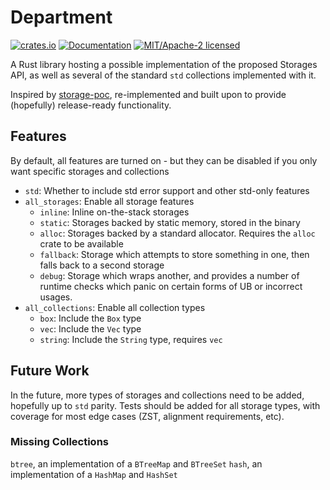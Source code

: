 
# Department

[![crates.io](https://img.shields.io/crates/v/department.svg)](https://crates.io/crates/department)
[![Documentation](https://docs.rs/department/badge.svg)](https://docs.rs/department)
[![MIT/Apache-2 licensed](https://img.shields.io/crates/l/department.svg)](./LICENSE-APACHE)

A Rust library hosting a possible implementation of the proposed Storages API,
as well as several of the standard `std` collections implemented with it.

Inspired by [storage-poc](https://github.com/matthieu-m/storage-poc), re-implemented
and built upon to provide (hopefully) release-ready functionality.

## Features

By default, all features are turned on - but they can be disabled if you only
want specific storages and collections

- `std`: Whether to include std error support and other std-only features
- `all_storages`: Enable all storage features
  - `inline`: Inline on-the-stack storages
  - `static`: Storages backed by static memory, stored in the binary
  - `alloc`: Storages backed by a standard allocator. Requires the `alloc` crate to be available
  - `fallback`: Storage which attempts to store something in one, then falls back to a second storage
  - `debug`: Storage which wraps another, and provides a number of runtime checks which panic on certain forms of
             UB or incorrect usages.
- `all_collections`: Enable all collection types
  - `box`: Include the `Box` type
  - `vec`: Include the `Vec` type
  - `string`: Include the `String` type, requires `vec`

## Future Work

In the future, more types of storages and collections need to be added, hopefully
up to `std` parity. Tests should be added for all storage types, with coverage for most
edge cases (ZST, alignment requirements, etc).

### Missing Collections

`btree`, an implementation of a `BTreeMap` and `BTreeSet`
`hash`, an implementation of a `HashMap` and `HashSet`
